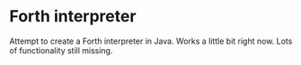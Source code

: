 # Forth interpreter

Attempt to create a Forth interpreter in Java. Works a little bit right now. Lots of functionality still missing.
